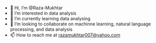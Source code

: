 - 👋 Hi, I’m @Raza-Mukhtar
- 👀 I’m interested in data analysis
- 🌱 I’m currently learning data analysing
- 💞️ I’m looking to collaborate on machinne learning, natural language processing, and data analysis
- 📫 How to reach me at razamukhtar007@yahoo.com

<!---
Raza-Mukhttar/Raza-Mukhttar is a ✨ special ✨ repository because its `README.md` (this file) appears on your GitHub profile.
You can click the Preview link to take a look at your changes.
--->
